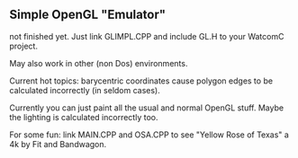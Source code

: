 ## Simple OpenGL "Emulator"

not finished yet. Just link GLIMPL.CPP and include GL.H to your WatcomC project. 

May also work in other (non Dos) environments.

Current hot topics: barycentric coordinates cause polygon edges to be calculated incorrectly (in seldom cases).

Currently you can just paint all the usual and normal OpenGL stuff. Maybe the lighting is calculated incorrectly too.

For some fun: link MAIN.CPP and OSA.CPP to see "Yellow Rose of Texas" a 4k by Fit and Bandwagon.
